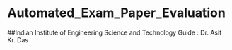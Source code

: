 # Automated_Exam_Paper_Evaluation
##Indian Institute of Engineering Science and Technology
Guide : Dr. Asit Kr. Das
